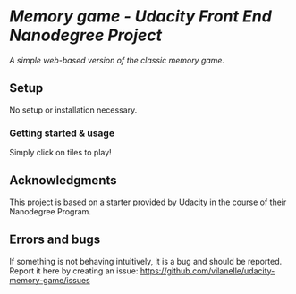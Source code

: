 # *Memory game - Udacity Front End Nanodegree Project*

*A simple web-based version of the classic memory game.*

## Setup
No setup or installation necessary.

### Getting started & usage

Simply click on tiles to play!

## Acknowledgments

This project is based on a starter provided by Udacity in the course of their Nanodegree Program.


## Errors and bugs

If something is not behaving intuitively, it is a bug and should be reported.
Report it here by creating an issue: https://github.com/vilanelle/udacity-memory-game/issues
